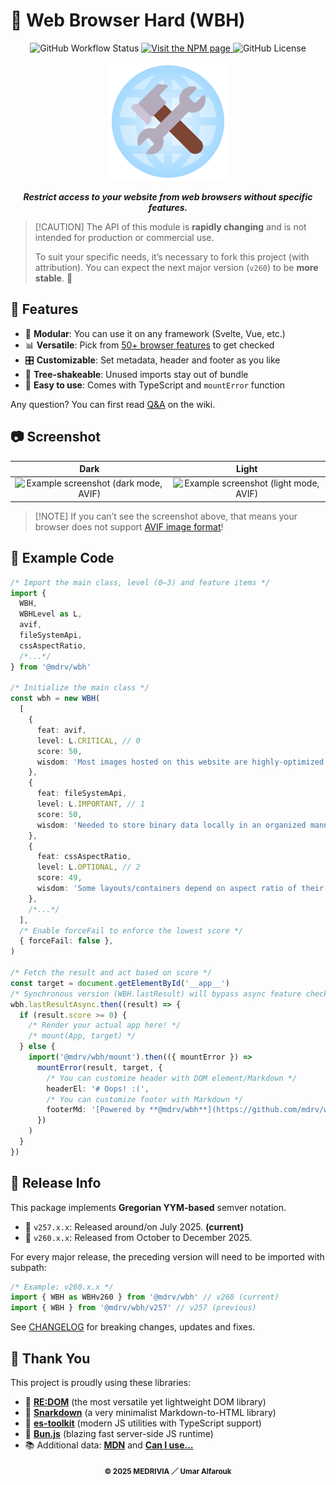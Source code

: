# 🔨 Web Browser Hard (WBH)

<p align="center">
  <img alt="GitHub Workflow Status" src="https://img.shields.io/github/actions/workflow/status/mdrv/wbh/release.yml?event=release"/>
  <a href="https://www.npmjs.com/package/@mdrv/wbh">
    <img alt="Visit the NPM page" src="https://img.shields.io/npm/v/@mdrv/wbh"/>
  </a>
    <img alt="GitHub License" src="https://img.shields.io/github/license/mdrv/wbh">
</p>

<p align="center">
    <img src="res/logo.svg" width="190" height="190" /><br/>
</p>

<p align="center">
    <b><i>Restrict access to your website from web browsers without specific features.</i></b>
</p>

>   [!CAUTION]
>   The API of this module is **rapidly changing** and is not intended for production or commercial use.
>
>   To suit your specific needs, it’s necessary to fork this project (with attribution). You can expect the next major version (`v260`) to be **more stable**. 🌟

## 🎁 Features

-   🧬 **Modular**: You can use it on any framework (Svelte, Vue, etc.)
-   📊 **Versatile**: Pick from [50+ browser features](https://github.com/mdrv/wbh/wiki/feature-list) to get checked
-   🎛️ **Customizable**: Set metadata, header and footer as you like
-   🌲 **Tree-shakeable**: Unused imports stay out of bundle
-   🚀 **Easy to use**: Comes with TypeScript and `mountError` function

Any question? You can first read [Q&A](https://github.com/mdrv/wbh/wiki/Q&A) on the wiki.

## 📷 Screenshot

| Dark | Light |
| :--: | :---: |
| ![Example screenshot (dark mode, AVIF)](./res/example1-dark.avif) | ![Example screenshot (light mode, AVIF)](./res/example1-light.avif) |

>   [!NOTE]
>   If you can’t see the screenshot above, that means your browser does not support [AVIF image format](https://caniuse.com/avif)!

## 🧭 Example Code

```ts
/* Import the main class, level (0–3) and feature items */
import {
  WBH,
  WBHLevel as L,
  avif,
  fileSystemApi,
  cssAspectRatio,
  /*...*/
} from '@mdrv/wbh'

/* Initialize the main class */
const wbh = new WBH(
  [
    {
      feat: avif,
      level: L.CRITICAL, // 0
      score: 50,
      wisdom: 'Most images hosted on this website are highly-optimized AVIF files.',
    },
    {
      feat: fileSystemApi,
      level: L.IMPORTANT, // 1
      score: 50,
      wisdom: 'Needed to store binary data locally in an organized manner.',
    },
    {
      feat: cssAspectRatio,
      level: L.OPTIONAL, // 2
      score: 49,
      wisdom: 'Some layouts/containers depend on aspect ratio of their surroundings.',
    },
    /*...*/
  ],
  /* Enable forceFail to enforce the lowest score */
  { forceFail: false },
)

/* Fetch the result and act based on score */
const target = document.getElementById('__app__')
/* Synchronous version (WBH.lastResult) will bypass async feature check */
wbh.lastResultAsync.then((result) => {
  if (result.score >= 0) {
    /* Render your actual app here! */
    /* mount(App, target) */
  } else {
    import('@mdrv/wbh/mount').then(({ mountError }) =>
      mountError(result, target, {
        /* You can customize header with DOM element/Markdown */
        headerEl: '# Oops! :(',
        /* You can customize footer with Markdown */
        footerMd: '[Powered by **@mdrv/wbh**](https://github.com/mdrv/wbh)',
      })
    )
  }
})
```

## 🔔 Release Info

This package implements **Gregorian YYM-based** semver notation.

-   📅 `v257.x.x`: Released around/on July 2025. **(current)**
-   🚀 `v260.x.x`: Released from October to December 2025.

For every major release, the preceding version will need to be imported with subpath: 

```ts
/* Example: v260.x.x */
import { WBH as WBHv260 } from '@mdrv/wbh' // v260 (current)
import { WBH } from '@mdrv/wbh/v257' // v257 (previous)
```

See [CHANGELOG](CHANGELOG.md) for breaking changes, updates and fixes.

## 💖 Thank You

This project is proudly using these libraries:

-   🎨 [**RE:DOM**](https://github.com/redom/redom) (the most versatile yet lightweight DOM library)
-   📑 [**Snarkdown**](https://github.com/developit/snarkdown) (a very minimalist Markdown-to-HTML library)
-   🧩 [**es-toolkit**](https://github.com/toss/es-toolkit) (modern JS utilities with TypeScript support)
-   🥟 [**Bun.js**](https://github.com/oven-sh/bun) (blazing fast server-side JS runtime)
-   📚 Additional data: [**MDN**](https://github.com/mdn/browser-compat-data) and [**Can I use...**](https://github.com/Fyrd/caniuse)

<p align="center"><sub><strong>© 2025 MEDRIVIA ／ Umar Alfarouk</strong></sub></p>
